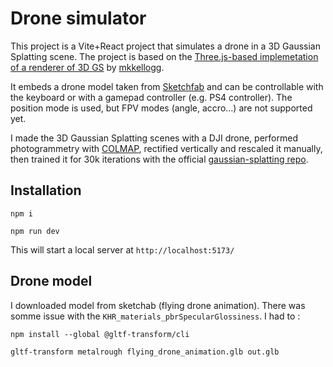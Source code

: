# Drone simulator

This project is a Vite+React project that simulates a drone in a 3D Gaussian Splatting scene.
The project is based on the [Three.js-based implemetation of a renderer of 3D GS](https://github.com/mkkellogg/GaussianSplats3D) by [mkkellogg](https://github.com/mkkellogg).

It embeds a drone model taken from [Sketchfab](https://sketchfab.com/3d-models/flying-drone-2ecfb55304a043a2a86353f70cc1cf92) and can be controllable with the keyboard or with a gamepad controller (e.g. PS4 controller). The position mode is used, but FPV modes (angle, accro...) are not supported yet.

I made the 3D Gaussian Splatting scenes with a DJI drone, performed photogrammetry with [COLMAP](https://colmap.github.io/), rectified vertically and rescaled it manually, then trained it for 30k iterations with the official [gaussian-splatting repo](https://github.com/graphdeco-inria/gaussian-splatting).

## Installation

```
npm i
```

```
npm run dev
```

This will start a local server at `http://localhost:5173/`

## Drone model

I downloaded model from sketchab (flying drone animation). There was somme issue with the `KHR_materials_pbrSpecularGlossiness`. I had to :

```
npm install --global @gltf-transform/cli

gltf-transform metalrough flying_drone_animation.glb out.glb
```
